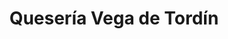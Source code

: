 ---
title: "Quesería Vega de Tordín"
url: /arenas-de-cabrales/queseria-vega-de-tordin/
shop: queso
---
